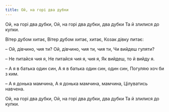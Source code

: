 ```yaml
---
title: Ой, на горі два дубки
---
```

Ой, на горі два дубки,
Ой, на горі два дубки, два дубки
Та й злилися до купки.

Вітер дубом хитає,
Вітер дубом хитає, хитає,
Козак дівку питає:

– Ой, дівчино, чия ти?
Ой, дівчино, чия ти, чия ти,
Чи вийдеш гуляти?

– Не питайся чия я,
Не питайся чия я, чия я,
Як вийдеш, то й вийду я.

– А я в батька один син,
А я в батька один син, один син,
Погуляю хоч би з ким.

– А я донька мамчина,
А я донька мамчина, мамчина,
Цілуватись навчена.

Ой, на горі два дубки,
Ой, на горі два дубки, два дубки
Та й злилися до купки.
